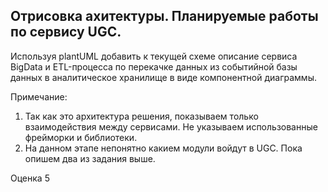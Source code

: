 ## Отрисовка ахитектуры. Планируемые работы по сервису UGC.

Используя plantUML добавить к текущей схеме описание сервиса BigData и ETL-процесса по перекачке данных из событийной базы данных в аналитическое хранилище в виде компонентной диаграммы. 


Примечание:
1. Так как это архитектура решения, показываем только взаимодействия между сервисами. Не указываем использованные фрейморки и библиотеки.
2. На данном этапе непонятно какием модули войдут в UGC. Пока опишем два из задания выше.

Оценка 5